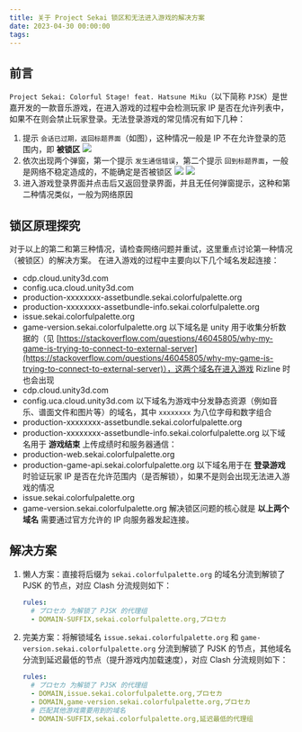```yaml
---
title: 关于 Project Sekai 锁区和无法进入游戏的解决方案
date: 2023-04-30 00:00:00
tags:
---
```


## 前言

`Project Sekai: Colorful Stage! feat. Hatsune Miku`（以下简称 `PJSK`）是世嘉开发的一款音乐游戏，在进入游戏的过程中会检测玩家 IP 是否在允许列表中，如果不在则会禁止玩家登录。无法登录游戏的常见情况有如下几种：

1. 提示 `会话已过期，返回标题界面`（如图），这种情况一般是 IP 不在允许登录的范围内，即 **被锁区**
   ![](1682833256196.webp)
2. 依次出现两个弹窗，第一个提示 `发生通信错误`，第二个提示 `回到标题界面`，一般是网络不稳定造成的，不能确定是否被锁区
   ![](1682833260822.webp)
   ![](1682833264335.webp)
3. 进入游戏登录界面并点击后又返回登录界面，并且无任何弹窗提示，这种和第二种情况类似，一般为网络原因

## 锁区原理探究

对于以上的第二和第三种情况，请检查网络问题并重试，这里重点讨论第一种情况（被锁区）的解决方案。
在进入游戏的过程中主要向以下几个域名发起连接：

- cdp.cloud.unity3d.com
- config.uca.cloud.unity3d.com
- production-xxxxxxxx-assetbundle.sekai.colorfulpalette.org
- production-xxxxxxxx-assetbundle-info.sekai.colorfulpalette.org
- issue.sekai.colorfulpalette.org
- game-version.sekai.colorfulpalette.org
  以下域名是 unity 用于收集分析数据的（见 [https://stackoverflow.com/questions/46045805/why-my-game-is-trying-to-connect-to-external-server](https://stackoverflow.com/questions/46045805/why-my-game-is-trying-to-connect-to-external-server)），这两个域名在进入游戏 Rizline 时也会出现
- cdp.cloud.unity3d.com
- config.uca.cloud.unity3d.com
  以下域名为游戏中分发静态资源（例如音乐、谱面文件和图片等）的域名，其中 `xxxxxxxx` 为八位字母和数字组合
- production-xxxxxxxx-assetbundle.sekai.colorfulpalette.org
- production-xxxxxxxx-assetbundle-info.sekai.colorfulpalette.org
  以下域名用于 **游戏结束** 上传成绩时和服务器通信：
- production-web.sekai.colorfulpalette.org
- production-game-api.sekai.colorfulpalette.org
  以下域名用于在 **登录游戏** 时验证玩家 IP 是否在允许范围内（是否解锁），如果不是则会出现无法进入游戏的情况
- issue.sekai.colorfulpalette.org
- game-version.sekai.colorfulpalette.org
  解决锁区问题的核心就是 **以上两个域名** 需要通过官方允许的 IP 向服务器发起连接。

## 解决方案

1. 懒人方案：直接将后缀为 `sekai.colorfulpalette.org` 的域名分流到解锁了 PJSK 的节点，对应 Clash 分流规则如下：

   ```yaml
   rules:
     # プロセカ 为解锁了 PJSK 的代理组
     - DOMAIN-SUFFIX,sekai.colorfulpalette.org,プロセカ
   ```

2. 完美方案：将解锁域名 `issue.sekai.colorfulpalette.org` 和 `game-version.sekai.colorfulpalette.org` 分流到解锁了 PJSK 的节点，其他域名分流到延迟最低的节点（提升游戏内加载速度），对应 Clash 分流规则如下：

   ```yaml
   rules:
     # プロセカ 为解锁了 PJSK 的代理组
     - DOMAIN,issue.sekai.colorfulpalette.org,プロセカ
     - DOMAIN,game-version.sekai.colorfulpalette.org,プロセカ
     # 匹配其他游戏需要用到的域名
     - DOMAIN-SUFFIX,sekai.colorfulpalette.org,延迟最低的代理组
   ```
